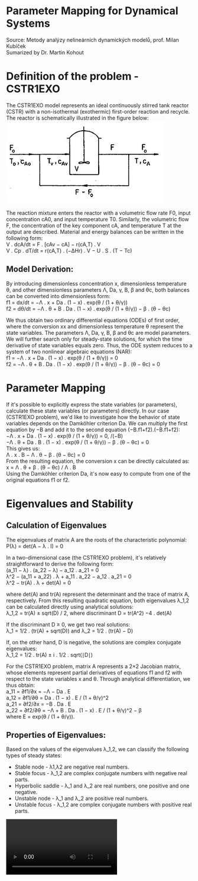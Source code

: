 # Parameter Mapping for Dynamical Systems
Source:  Metody analýzy nelineárních dynamických modelů, prof. Milan Kubíček\
Sumarized by Dr. Martin Kohout

# Definition of the problem - CSTR1EXO
The CSTR1EXO model represents an ideal continuously stirred tank reactor (CSTR) with a non-isothermal (exothermic) first-order reaction and recycle. The reactor is schematically illustrated in the figure below:\
![CSTR1EXO](image.png)

The reaction mixture enters the reactor with a volumetric flow rate F0, input concentration cA0​, and input temperature T0​. Similarly, the volumetric flow F, the concentration of the key component cA​, and temperature T at the output are described. Material and energy balances can be written in the following form:\
    V . dcA/dt ​= F . [cAv ​− cA​] − r(cA​,T) . V\
    V . Cp . dT/dt = r(cA,T) . (−ΔHr) . V − U . S . (T − Tc)
    
## Model Derivation:
By introducing dimensionless concentration x, dimensionless temperature θ, and other dimensionless parameters Λ, Da, γ, B, β and θc, both balances can be converted into dimensionless form:\
    f1 ​= dx/dt ​= −Λ . x + Da . (1 − x) . exp(θ / (1 + θ/γ)​)\
    f2 = dθ/dt = −Λ . θ + B . Da . (1 − x) . exp⁡(θ / (1 + θ/γ)) − β . (θ − θc)

We thus obtain two ordinary differential equations (ODEs) of first order, where the conversion xx and dimensionless temperature θ represent the state variables. The parameters Λ, Da, γ, B, β and θc​ are model parameters. We will further search only for steady-state solutions, for which the time derivative of state variables equals zero. Thus, the ODE system reduces to a system of two nonlinear algebraic equations (NAR):\
f1​ = −Λ . x + Da . (1 − x) . exp(θ / (1 + θ/γ)​) = 0\
f2 = −Λ . θ + B . Da . (1 − x) . exp⁡(θ / (1 + θ/γ)) − β . (θ − θc) = 0

# Parameter Mapping
If it's possible to explicitly express the state variables (or parameters), calculate these state variables (or parameters) directly. In our case (CSTR1EXO problem), we'd like to investigate how the behavior of state variables depends on the Damköhler criterion Da. We can multiply the first equation by −B and add it to the second equation (−B.f1+f2).(−B.f1​+f2​):\
    −Λ . x + Da . (1 − x) . exp⁡(θ / (1 + θ/γ)) = 0, /(−B)\
    −Λ . θ + Da . B . (1 − x) . exp⁡(θ / (1 + θ/γ)) − β . (θ − θc) = 0\
This gives us:\
    Λ . x . B − Λ . θ − β . (θ − θc) = 0\
From the resulting equation, the conversion x can be directly calculated as:\
    x = Λ . θ + β . (θ − θc) / Λ . B\
Using the Damköhler criterion Da, it's now easy to compute from one of the original equations f1​ or f2.

# Eigenvalues and Stability
## Calculation of Eigenvalues
The eigenvalues of matrix A are the roots of the characteristic polynomial:\
    P(λ) = det⁡(A − λ . I) = 0

In a two-dimensional case (the CSTR1EXO problem), it's relatively straightforward to derive the following form:\
    (a_11 − λ) . (a_22 − λ) − a_12 . a_21 = 0\
    λ^2 − (a_11 + a_22) . λ + a_11 . a_22 − a_12 . a_21 = 0\
    λ^2 − tr(A) . λ + det(A) = 0

where det(A) and tr(A) represent the determinant and the trace of matrix A, respectively. From this resulting quadratic equation, both eigenvalues λ_1,2 can be calculated directly using analytical solutions:\
    λ_1,2 = tr(A) ± sqrt(D) / 2, where discriminant D = tr(A^2) −4 . det(A)

If the discriminant D ≥ 0, we get two real solutions:\
    λ_1 = 1/2 . (tr(A) + sqrt(D)) and λ_2 = 1/2 . (tr(A) − D)

If, on the other hand, D is negative, the solutions are complex conjugate eigenvalues:\
    λ_1,2 = 1/2 . tr(A) ± i . 1/2 . sqrt(∣D∣)

For the CSTR1EXO problem, matrix A represents a 2×2 Jacobian matrix, whose elements represent partial derivatives of equations f1​ and f2​ with respect to the state variables x and θ. Through analytical differentiation, we thus obtain:\
    a_11 = ∂f1/∂x = −Λ − Da . E\
    a_12 = ∂f1/∂θ = Da . (1 − x) . E / (1 + θ/γ)^2\
    a_21 = ∂f2/∂x = −B . Da . E\
    a_22 = ∂f2/∂θ = −Λ + B . Da . (1 − x) . E / (1 + θ/γ)^2 − β\
where E = exp⁡(θ / (1 + θ/γ)).

## Properties of Eigenvalues:
Based on the values of the eigenvalues λ_1,2​, we can classify the following types of steady states:
- Stable node - λ1,λ2​ are negative real numbers.
- Stable focus - λ_1,2​ are complex conjugate numbers with negative real parts.
- Hyperbolic saddle - λ_1 and λ_2​ are real numbers, one positive and one negative.
- Unstable node - λ_1 and λ_2​ are positive real numbers.
- Unstable focus - λ_1,2​ are complex conjugate numbers with positive real parts.

![Animation by Jan Cincibuch](animation.mp4)
